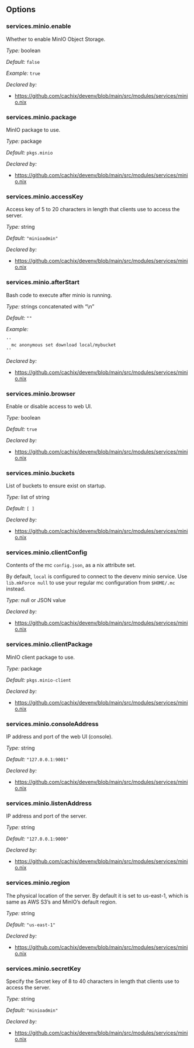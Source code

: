 [comment]: # (Do not edit this file as it is autogenerated. Go to docs/individual-docs if you want to make edits.)


[comment]: # (Please add your documentation on top of this line)

## Options

### services\.minio\.enable



Whether to enable MinIO Object Storage\.



*Type:*
boolean



*Default:*
` false `



*Example:*
` true `

*Declared by:*
 - [https://github\.com/cachix/devenv/blob/main/src/modules/services/minio\.nix](https://github.com/cachix/devenv/blob/main/src/modules/services/minio.nix)



### services\.minio\.package



MinIO package to use\.



*Type:*
package



*Default:*
` pkgs.minio `

*Declared by:*
 - [https://github\.com/cachix/devenv/blob/main/src/modules/services/minio\.nix](https://github.com/cachix/devenv/blob/main/src/modules/services/minio.nix)



### services\.minio\.accessKey

Access key of 5 to 20 characters in length that clients use to access the server\.



*Type:*
string



*Default:*
` "minioadmin" `

*Declared by:*
 - [https://github\.com/cachix/devenv/blob/main/src/modules/services/minio\.nix](https://github.com/cachix/devenv/blob/main/src/modules/services/minio.nix)



### services\.minio\.afterStart



Bash code to execute after minio is running\.



*Type:*
strings concatenated with “\\n”



*Default:*
` "" `



*Example:*

```
''
  mc anonymous set download local/mybucket
''
```

*Declared by:*
 - [https://github\.com/cachix/devenv/blob/main/src/modules/services/minio\.nix](https://github.com/cachix/devenv/blob/main/src/modules/services/minio.nix)



### services\.minio\.browser



Enable or disable access to web UI\.



*Type:*
boolean



*Default:*
` true `

*Declared by:*
 - [https://github\.com/cachix/devenv/blob/main/src/modules/services/minio\.nix](https://github.com/cachix/devenv/blob/main/src/modules/services/minio.nix)



### services\.minio\.buckets



List of buckets to ensure exist on startup\.



*Type:*
list of string



*Default:*
` [ ] `

*Declared by:*
 - [https://github\.com/cachix/devenv/blob/main/src/modules/services/minio\.nix](https://github.com/cachix/devenv/blob/main/src/modules/services/minio.nix)



### services\.minio\.clientConfig



Contents of the mc ` config.json `, as a nix attribute set\.

By default, ` local ` is configured to connect to the devenv minio service\.
Use ` lib.mkForce null ` to use your regular mc configuration from ` $HOME/.mc ` instead\.



*Type:*
null or JSON value

*Declared by:*
 - [https://github\.com/cachix/devenv/blob/main/src/modules/services/minio\.nix](https://github.com/cachix/devenv/blob/main/src/modules/services/minio.nix)



### services\.minio\.clientPackage



MinIO client package to use\.



*Type:*
package



*Default:*
` pkgs.minio-client `

*Declared by:*
 - [https://github\.com/cachix/devenv/blob/main/src/modules/services/minio\.nix](https://github.com/cachix/devenv/blob/main/src/modules/services/minio.nix)



### services\.minio\.consoleAddress



IP address and port of the web UI (console)\.



*Type:*
string



*Default:*
` "127.0.0.1:9001" `

*Declared by:*
 - [https://github\.com/cachix/devenv/blob/main/src/modules/services/minio\.nix](https://github.com/cachix/devenv/blob/main/src/modules/services/minio.nix)



### services\.minio\.listenAddress



IP address and port of the server\.



*Type:*
string



*Default:*
` "127.0.0.1:9000" `

*Declared by:*
 - [https://github\.com/cachix/devenv/blob/main/src/modules/services/minio\.nix](https://github.com/cachix/devenv/blob/main/src/modules/services/minio.nix)



### services\.minio\.region



The physical location of the server\. By default it is set to us-east-1, which is same as AWS S3’s and MinIO’s default region\.



*Type:*
string



*Default:*
` "us-east-1" `

*Declared by:*
 - [https://github\.com/cachix/devenv/blob/main/src/modules/services/minio\.nix](https://github.com/cachix/devenv/blob/main/src/modules/services/minio.nix)



### services\.minio\.secretKey



Specify the Secret key of 8 to 40 characters in length that clients use to access the server\.



*Type:*
string



*Default:*
` "minioadmin" `

*Declared by:*
 - [https://github\.com/cachix/devenv/blob/main/src/modules/services/minio\.nix](https://github.com/cachix/devenv/blob/main/src/modules/services/minio.nix)
